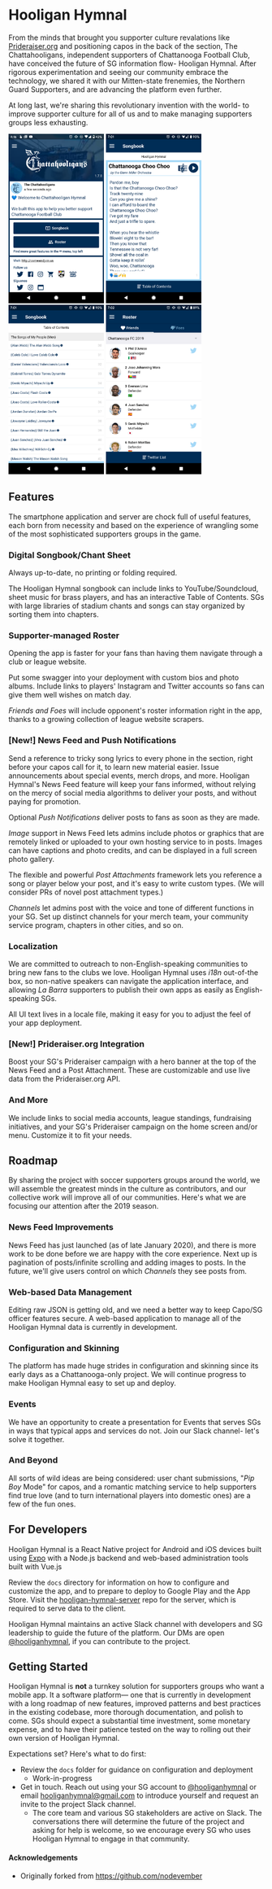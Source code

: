 # Hooligan Hymnal

From the minds that brought you supporter culture revalations like [Prideraiser.org](https://prideraiser.org) and positioning capos in the back of the section, The Chattahooligans, independent supporters of Chattanooga Football Club, have conceived the future of SG information flow- Hooligan Hymnal. After rigorous experimentation and seeing our community embrace the technology, we shared it with our Mitten-state frenemies, the Northern Guard Supporters, and are advancing the platform even further.

At long last, we're sharing this revolutionary invention with the world- to improve supporter culture for all of us and to make managing supporters groups less exhausting.

<img src="/docs/readme-screenshots/chattahooligan-hymnal-home.png" width="188" height="333" /> <img src="/docs/readme-screenshots/chattahooligan-hymnal-song.png" width="188" height="333" /> <img src="/docs/readme-screenshots/chattahooligan-hymnal-toc.png" width="188" height="333" /> <img src="/docs/readme-screenshots/chattahooligan-hymnal-roster.png" width="188" height="333" />

## Features

The smartphone application and server are chock full of useful features, each born from necessity and based on the experience of wrangling some of the most sophisticated supporters groups in the game.

### Digital Songbook/Chant Sheet

Always up-to-date, no printing or folding required.

The Hooligan Hymnal songbook can include links to YouTube/Soundcloud, sheet music for brass players, and has an interactive Table of Contents. SGs with large libraries of stadium chants and songs can stay organized by sorting them into chapters.

### Supporter-managed Roster

Opening the app is faster for your fans than having them navigate through a club or league website.

Put some swagger into your deployment with custom bios and photo albums. Include links to players' Instagram and Twitter accounts so fans can give them well wishes on match day.

_Friends and Foes_ will include opponent's roster information right in the app, thanks to a growing collection of league website scrapers.

### [New!] News Feed and Push Notifications

Send a reference to tricky song lyrics to every phone in the section, right before your capos call for it, to learn new material easier. Issue announcements about special events, merch drops, and more. Hooligan Hymnal's News Feed feature will keep your fans informed, without relying on the mercy of social media algorithms to deliver your posts, and without paying for promotion.

Optional _Push Notifications_ deliver posts to fans as soon as they are made.

_Image_ support in News Feed lets admins include photos or graphics that are remotely linked or uploaded to your own hosting service to in posts. Images can have captions and photo credits, and can be displayed in a full screen photo gallery.

The flexible and powerful _Post Attachments_ framework lets you reference a song or player below your post, and it's easy to write custom types. (We will consider PRs of novel post attachment types.)

_Channels_ let admins post with the voice and tone of different functions in your SG. Set up distinct channels for your merch team, your community service program, chapters in other cities, and so on.

### Localization

We are committed to outreach to non-English-speaking communities to bring new fans to the clubs we love. Hooligan Hymnal uses _i18n_ out-of-the box, so non-native speakers can navigate the application interface, and allowing _La Barra_ supporters to publish their own apps as easily as English-speaking SGs. 

All UI text lives in a locale file, making it easy for you to adjust the feel of your app deployment.

### [New!] Prideraiser.org Integration

Boost your SG's Prideraiser campaign with a hero banner at the top of the News Feed and a Post Attachment. These are customizable and use live data from the Prideraiser.org API.

### And More

We include links to social media accounts, league standings, fundraising initiatives, and your SG's Prideraiser campaign on the home screen and/or menu. Customize it to fit your needs.

## Roadmap

By sharing the project with soccer supporters groups around the world, we will assemble the greatest minds in the culture as contributors, and our collective work will improve all of our communities. Here's what we are focusing our attention after the 2019 season.

### News Feed Improvements

News Feed has just launched (as of late January 2020), and there is more work to be done before we are happy with the core experience. Next up is pagination of posts/infinite scrolling and adding images to posts. In the future, we'll give users control on which _Channels_ they see posts from.

### Web-based Data Management

Editing raw JSON is getting old, and we need a better way to keep Capo/SG officer features secure. A web-based application to manage all of the Hooligan Hymnal data is currently in development.

### Configuration and Skinning

The platform has made huge strides in configuration and skinning since its early days as a Chattanooga-only project. We will continue progress to make Hooligan Hymnal easy to set up and deploy.

### Events

We have an opportunity to create a presentation for Events that serves SGs in ways that typical apps and services do not. Join our Slack channel- let's solve it together.

### And Beyond

All sorts of wild ideas are being considered: user chant submissions, "_Pip Boy_ Mode" for capos, and a romantic matching service to help supporters find true love (and to turn international players into domestic ones) are a few of the fun ones.

## For Developers

Hooligan Hymnal is a React Native project for Android and iOS devices built using [Expo](https://expo.io) with a Node.js backend and web-based administration tools built with Vue.js

Review the `docs` directory for information on how to configure and customize the app, and to prepare to deploy to Google Play and the App Store. Visit the [hooligan-hymnal-server](https://github.com/Chattahooligans/hooligan-hymnal-server) repo for the server, which is required to serve data to the client.

Hooligan Hymnal maintains an active Slack channel with developers and SG leadership to guide the future of the platform. Our DMs are open [@hooliganhymnal](https://twitter.com/hooliganhymnal), if you can contribute to the project.

## Getting Started

Hooligan Hymnal is **not** a turnkey solution for supporters groups who want a mobile app. It a software platform— one that is currently in development with a long roadmap of new features, improved patterns and best practices in the existing codebase, more thorough documentation, and polish to come. SGs should expect a substantial time investment, some monetary expense, and to have their patience tested on the way to rolling out their own version of Hooligan Hymnal. 

Expectations set? Here's what to do first:

* Review the `docs` folder for guidance on configuration and deployment
  * Work-in-progress
* Get in touch. Reach out using your SG account to [@hooliganhymnal](https://twitter.com/hooliganhymnal) or email hooliganhymnal@gmail.com to introduce yourself and request an invite to the project Slack channel.
  * The core team and various SG stakeholders are active on Slack. The conversations there will determine the future of the project and asking for help is welcome, so we encourage every SG who uses Hooligan Hymnal to engage in that community.
  

#### Acknowledgements

* Originally forked from https://github.com/nodevember
